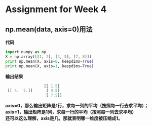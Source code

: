 # Assignment for Week 4
## np.mean(data, axis=0)用法
**代码**
```python
import numpy as np
X = np.array([[1, 2], [4, 5], [7, 8]])
print np.mean(X, axis=0, keepdims=True)
print np.mean(X, axis=1, keepdims=True)
```
**输出结果**
```python
                 [[ 1.5]
 [[ 4.  5.]]      [ 4.5]    
                  [ 7.5]]
```
**axis=0，那么输出矩阵是1行，求每一列的平均（按照每一行去求平均）；**  
**axis=1，输出矩阵是1列，求每一行的平均（按照每一列去求平均）**  
**还可以这么理解，axis是几，那就表明哪一维度被压缩成1。**
